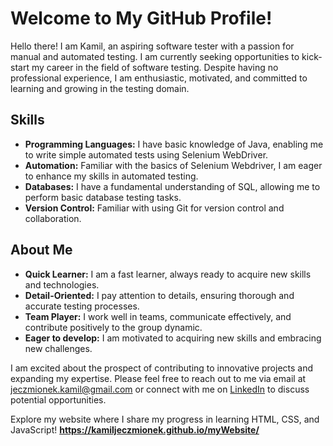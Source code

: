 # Welcome to My GitHub Profile!

Hello there! I am Kamil, an aspiring software tester with a passion for manual and automated testing. I am currently seeking opportunities to kick-start my career in the field of software testing. Despite having no professional experience, I am enthusiastic, motivated, and committed to learning and growing in the testing domain.

## Skills

- **Programming Languages:** I have basic knowledge of Java, enabling me to write simple automated tests using Selenium WebDriver.
- **Automation:** Familiar with the basics of Selenium Webdriver, I am eager to enhance my skills in automated testing.
- **Databases:** I have a fundamental understanding of SQL, allowing me to perform basic database testing tasks.
- **Version Control:** Familiar with using Git for version control and collaboration.

## About Me

- **Quick Learner:** I am a fast learner, always ready to acquire new skills and technologies.
- **Detail-Oriented:** I pay attention to details, ensuring thorough and accurate testing processes.
- **Team Player:** I work well in teams, communicate effectively, and contribute positively to the group dynamic.
- **Eager to develop:** I am motivated to acquiring new skills and embracing new challenges.

I am excited about the prospect of contributing to innovative projects and expanding my expertise. Please feel free to reach out to me via email at jeczmionek.kamil@gmail.com or connect with me on [LinkedIn](https://www.linkedin.com/in/kamil-jeczmionek/) to discuss potential opportunities.

Explore my website where I share my progress in learning HTML, CSS, and JavaScript!
**https://kamiljeczmionek.github.io/myWebsite/**
